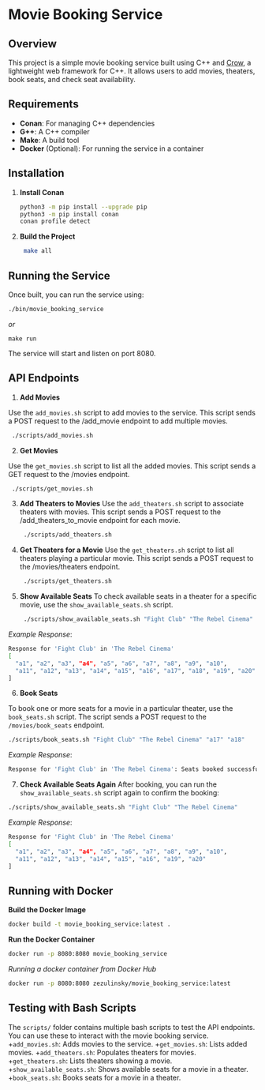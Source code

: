 # Movie Booking Service

## Overview

This project is a simple movie booking service built using C++ and [Crow](https://crowcpp.org/), a lightweight web framework for C++. It allows users to add movies, theaters, book seats, and check seat availability.

## Requirements

- **Conan**: For managing C++ dependencies
- **G++**: A C++ compiler
- **Make**: A build tool
- **Docker** (Optional): For running the service in a container

## Installation

1. **Install Conan** 

   ```bash
   python3 -m pip install --upgrade pip
   python3 -m pip install conan
   conan profile detect
   ```
2. **Build the Project**

   ```bash
    make all
   ```

## Running the Service
Once built, you can run the service using:
```bash
./bin/movie_booking_service
```

*or*
```
make run
```

The service will start and listen on port 8080.

## API Endpoints
1. **Add Movies**

Use the ```add_movies.sh``` script to add movies to the service.
This script sends a POST request to the /add_movie endpoint to add multiple movies.
   ```bash
    ./scripts/add_movies.sh
   ```

2. **Get Movies**

Use the ```get_movies.sh``` script to list all the added movies. This script sends a GET request to the /movies endpoint.
   ```bash
    ./scripts/get_movies.sh
   ```

3. **Add Theaters to Movies**
Use the ```add_theaters.sh``` script to associate theaters with movies. This script sends a POST request to the /add_theaters_to_movie endpoint for each movie.
   ```bash
    ./scripts/add_theaters.sh
   ```

4. **Get Theaters for a Movie**
Use the ```get_theaters.sh``` script to list all theaters playing a particular movie. This script sends a POST request to the /movies/theaters endpoint.
   ```bash
    ./scripts/get_theaters.sh
   ```

5. **Show Available Seats**
To check available seats in a theater for a specific movie, use the ```show_available_seats.sh``` script.
   ```bash
    ./scripts/show_available_seats.sh "Fight Club" "The Rebel Cinema"
   ```

*Example Response*:
```bash
Response for 'Fight Club' in 'The Rebel Cinema'
[
  "a1", "a2", "a3", "a4", "a5", "a6", "a7", "a8", "a9", "a10",
  "a11", "a12", "a13", "a14", "a15", "a16", "a17", "a18", "a19", "a20"
]
```

6. **Book Seats**

To book one or more seats for a movie in a particular theater, use the ```book_seats.sh``` script.
The script sends a POST request to the ```/movies/book_seats``` endpoint.
   ```bash
   ./scripts/book_seats.sh "Fight Club" "The Rebel Cinema" "a17" "a18"
   ```

*Example Response*:
```bash
Response for 'Fight Club' in 'The Rebel Cinema': Seats booked successfully.
```

7. **Check Available Seats Again**
After booking, you can run the ```show_available_seats.sh``` script again to confirm the booking:

```bash
./scripts/show_available_seats.sh "Fight Club" "The Rebel Cinema"
```

*Example Response*:
```bash
Response for 'Fight Club' in 'The Rebel Cinema'
[
  "a1", "a2", "a3", "a4", "a5", "a6", "a7", "a8", "a9", "a10",
  "a11", "a12", "a13", "a14", "a15", "a16", "a19", "a20"
]
```

## Running with Docker
**Build the Docker Image**
   ```bash
   docker build -t movie_booking_service:latest .
   ```

**Run the Docker Container**
   ```bash
   docker run -p 8080:8080 movie_booking_service
   ```

*Running a docker container from Docker Hub*
   ```bash
   docker run -p 8080:8080 zezulinsky/movie_booking_service:latest
   ```

## Testing with Bash Scripts
The ```scripts/``` folder contains multiple bash scripts to test the API endpoints. You can use these to interact with the movie booking service.
+```add_movies.sh```: Adds movies to the service.
+```get_movies.sh```: Lists added movies.
+```add_theaters.sh```: Populates theaters for movies.
+```get_theaters.sh```: Lists theaters showing a movie.
+```show_available_seats.sh```: Shows available seats for a movie in a theater.
+```book_seats.sh```: Books seats for a movie in a theater.
